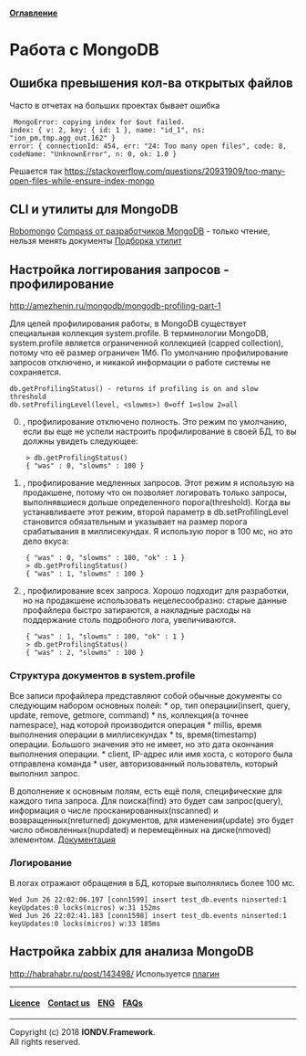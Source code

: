 #### [Оглавление](/docs/ru/index.md)

# Работа с MongoDB

## Ошибка превышения кол-ва открытых файлов

Часто в отчетах на больших проектах бывает ошибка 
```
 MongoError: copying index for $out failed. 
index: { v: 2, key: { id: 1 }, name: "id_1", ns: "ion_pm.tmp.agg_out.162" } 
error: { connectionId: 454, err: "24: Too many open files", code: 8, codeName: "UnknownError", n: 0, ok: 1.0 }
```
Решается так https://stackoverflow.com/questions/20931909/too-many-open-files-while-ensure-index-mongo

## CLI и утилиты для MongoDB
[Robomongo](http://robomongo.org/)
[Compass от разработчиков MongoDB](https://www.mongodb.com/download-center#compass)  - только чтение, нельзя менять документы
[Подборка утилит](http://mongodb-tools.com/)

## Настройка логгирования запросов - профилирование
http://amezhenin.ru/mongodb/mongodb-profiling-part-1

Для целей профилирования работы, в MongoDB существует специальная коллекция system.profile. В терминологии MongoDB, system.profile является ограниченной коллекцией (capped collection), потому что её размер ограничен 1Мб. По умолчанию профилирование запросов отключено, и никакой информации о работе системы не сохраняется.
```
db.getProfilingStatus() - returns if profiling is on and slow threshold
db.setProfilingLevel(level, <slowms>) 0=off 1=slow 2=all
```

0. , профилирование отключено полность. Это режим по умолчанию, если вы еще не успели настроить профилирование в своей БД, то вы должны увидеть следующее:
  ```
      > db.getProfilingStatus()
      { "was" : 0, "slowms" : 100 }
  ```

1. , профилирование медленных запросов. Этот режим я использую на продакшене, потому что он позволяет логировать только запросы, выполнявшиеся дольше определенного порога(threshold). Когда вы устанавливаете этот режим, второй параметр в db.setProfilingLevel становится обязательным и указывает на размер порога срабатывания в миллисекундах. Я использую порог в 100 мс, но это дело вкуса:
  ```    > db.setProfilingLevel(1, 100)
      { "was" : 0, "slowms" : 100, "ok" : 1 }
      > db.getProfilingStatus()
      { "was" : 1, "slowms" : 100 }
  ```

2. , профилирование всех запроса. Хорошо подходит для разработки, но на продакшене использовать нецелесообразно: старые данные профайлера быстро затираются, а накладные расходы на поддержание столь подробного лога, увеличиваются.
  ```    > db.setProfilingLevel(2)
      { "was" : 1, "slowms" : 100, "ok" : 1 }
      > db.getProfilingStatus()
      { "was" : 2, "slowms" : 100 }
  ```

### Структура документов в system.profile
Все записи профайлера представляют собой обычные документы со следующим набором основных полей: * op, тип операции(insert, query, update, remove, getmore, command) * ns, коллекция(а точнее namespace), над которой производится операция * millis, время выполнения операции в миллисекундах * ts, время(timestamp) операции. Большого значения это не имеет, но это дата окончания выполнения операции. * client, IP-адрес или имя хоста, с которого была отправлена команда * user, авторизованный пользователь, который выполнил запрос.

В дополнение к основным полям, есть ещё поля, специфические для каждого типа запроса. Для поиска(find) это будет сам запрос(query), информация о числе просканированных(nscanned) и возвращенных(nreturned) документов, для изменения(update) это будет число обновленных(nupdated) и перемещённых на диске(nmoved) элементом. [Документация](http://docs.mongodb.org/manual/reference/database-profiler/#output-reference)

### Логирование
В логах отражают обращения в БД, которые выполнялись более 100 мс. 
```
Wed Jun 26 22:02:06.197 [conn1599] insert test_db.events ninserted:1 keyUpdates:0 locks(micros) w:31 152ms
Wed Jun 26 22:02:41.183 [conn1598] insert test_db.events ninserted:1 keyUpdates:0 locks(micros) w:33 185ms
```

## Настройка zabbix для анализа MongoDB
http://habrahabr.ru/post/143498/
Используется [плагин](https://code.google.com/p/mikoomi/wiki/03)

--------------------------------------------------------------------------  


 #### [Licence](/LICENCE.md) &ensp;  [Contact us](https://iondv.ru/index.html) &ensp;  [ENG](/docs/en/1_system_deployment/step1_installing_environment.md)    &ensp; [FAQs](/faqs.md)  <div><img src="https://mc.iondv.com/watch/local/docs/framework" style="position:absolute; left:-9999px;" height=1 width=1 alt="iondv metrics"></div>         



--------------------------------------------------------------------------  

Copyright (c) 2018 **IONDV.Framework**.  
All rights reserved. 
